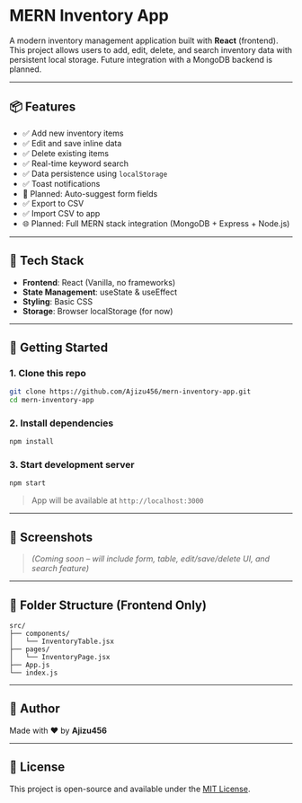 # MERN Inventory App

A modern inventory management application built with **React** (frontend). This project allows users to add, edit, delete, and search inventory data with persistent local storage. Future integration with a MongoDB backend is planned.

---

## 📦 Features

- ✅ Add new inventory items
- ✅ Edit and save inline data
- ✅ Delete existing items
- ✅ Real-time keyword search
- ✅ Data persistence using `localStorage`
- ✅ Toast notifications
- 🧠 Planned: Auto-suggest form fields
- ✅ Export to CSV
- ✅ Import CSV to app
- 🌐 Planned: Full MERN stack integration (MongoDB + Express + Node.js)

---

## 🧱 Tech Stack

- **Frontend**: React (Vanilla, no frameworks)
- **State Management**: useState & useEffect
- **Styling**: Basic CSS
- **Storage**: Browser localStorage (for now)

---

## 🚀 Getting Started

### 1. Clone this repo
```bash
git clone https://github.com/Ajizu456/mern-inventory-app.git
cd mern-inventory-app
```

### 2. Install dependencies
```bash
npm install
```

### 3. Start development server
```bash
npm start
```

> App will be available at `http://localhost:3000`

---

## 📸 Screenshots

> _(Coming soon – will include form, table, edit/save/delete UI, and search feature)_

---

## 📁 Folder Structure (Frontend Only)

```
src/
├── components/
│   └── InventoryTable.jsx
├── pages/
│   └── InventoryPage.jsx
├── App.js
└── index.js
```

---

## 🧠 Author

Made with ❤️ by **Ajizu456**

---

## 📄 License

This project is open-source and available under the [MIT License](LICENSE).

